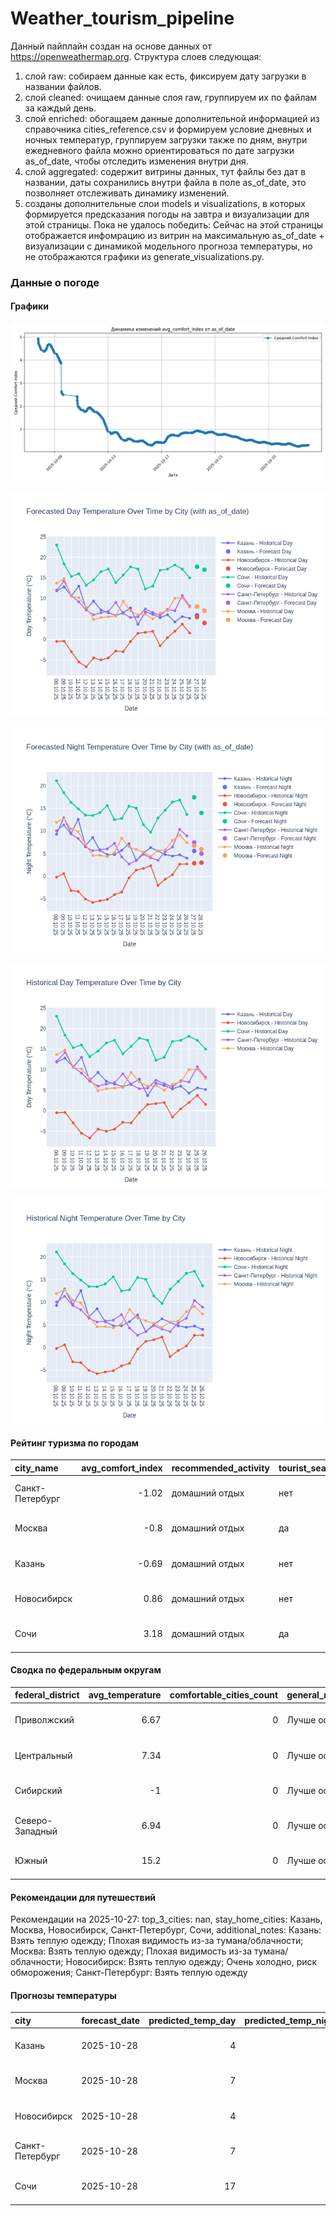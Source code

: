 # Weather_tourism_pipeline
Данный пайплайн создан на основе данных от https://openweathermap.org.
Структура слоев следующая:
  1) слой raw: 
  собираем данные как есть, фиксируем дату загрузки в названии файлов.
  2) слой cleaned:
  очищаем данные слоя raw, группируем их по файлам за каждый день.
  3) слой enriched:
  обогащаем данные дополнительной информацией из справочника cities_reference.csv и формируем условие дневных и ночных температур,
  группируем загрузки также по дням, внутри ежедневного файла можно ориентироваться по дате загрузки as_of_date, чтобы отследить изменения внутри дня.
  4) слой aggregated:
   содержит витрины данных, тут файлы без дат в названии, даты сохранились внутри файла в поле as_of_date, это позволняет отслеживать динамику изменений.
  6) созданы дополнительные слои models и visualizations, в которых формируется предсказания погоды на завтра и визуализации для этой страницы.
  Пока не удалось победить: Сейчас на этой страницы отображается инфомрацию из витрин на максимальную as_of_date + визуализации с динамикой модельного прогноза температуры, 
  но не отображаются графики из generate_visualizations.py.
<!-- WEATHER DATA START -->
### Данные о погоде

#### Графики
![Comfort Index Trend](data/visualizations/comfort_index_trend.png)

![Forecasted Day Temperature](data/visualizations/forecasted_day_temperature.png)

![Forecasted Night Temperature](data/visualizations/forecasted_night_temperature.png)

![Historical Day Temperature](data/visualizations/historical_day_temperature.png)

![Historical Night Temperature](data/visualizations/historical_night_temperature.png)

#### Рейтинг туризма по городам
| city_name       |   avg_comfort_index | recommended_activity   | tourist_season_match   | tourism_season   | tour_recommendation       | as_of_date          |
|:----------------|--------------------:|:-----------------------|:-----------------------|:-----------------|:--------------------------|:--------------------|
| Санкт-Петербург |               -1.02 | домашний отдых         | нет                    | Май-Сентябрь     | домашний отдых вне сезона | 2025-10-27 23:20:00 |
| Москва          |               -0.8  | домашний отдых         | да                     | Круглогодично    | домашний отдых в сезон    | 2025-10-27 23:20:00 |
| Казань          |               -0.69 | домашний отдых         | нет                    | Май-Сентябрь     | домашний отдых вне сезона | 2025-10-27 23:20:00 |
| Новосибирск     |                0.86 | домашний отдых         | нет                    | Июнь-Август      | домашний отдых вне сезона | 2025-10-27 23:20:00 |
| Сочи            |                3.18 | домашний отдых         | да                     | Май-Октябрь      | домашний отдых в сезон    | 2025-10-27 23:20:00 |

#### Сводка по федеральным округам
| federal_district   |   avg_temperature |   comfortable_cities_count | general_recommendation   | as_of_date          |
|:-------------------|------------------:|---------------------------:|:-------------------------|:--------------------|
| Приволжский        |              6.67 |                          0 | Лучше остаться дома      | 2025-10-27 23:20:00 |
| Центральный        |              7.34 |                          0 | Лучше остаться дома      | 2025-10-27 23:20:00 |
| Сибирский          |             -1    |                          0 | Лучше остаться дома      | 2025-10-27 23:20:00 |
| Северо-Западный    |              6.94 |                          0 | Лучше остаться дома      | 2025-10-27 23:20:00 |
| Южный              |             15.2  |                          0 | Лучше остаться дома      | 2025-10-27 23:20:00 |

#### Рекомендации для путешествий
Рекомендации на 2025-10-27: top_3_cities: nan, stay_home_cities: Казань, Москва, Новосибирск, Санкт-Петербург, Сочи, additional_notes: Казань: Взять теплую одежду; Плохая видимость из-за тумана/облачности; Москва: Взять теплую одежду; Плохая видимость из-за тумана/облачности; Новосибирск: Взять теплую одежду; Очень холодно, риск обморожения; Санкт-Петербург: Взять теплую одежду

#### Прогнозы температуры
| city            | forecast_date   |   predicted_temp_day |   predicted_temp_night | model_type       | as_of_date          |
|:----------------|:----------------|---------------------:|-----------------------:|:-----------------|:--------------------|
| Казань          | 2025-10-28      |                    4 |                      3 | LinearRegression | 2025-10-27 23:20:59 |
| Москва          | 2025-10-28      |                    7 |                      6 | LinearRegression | 2025-10-27 23:20:59 |
| Новосибирск     | 2025-10-28      |                    4 |                      3 | LinearRegression | 2025-10-27 23:20:59 |
| Санкт-Петербург | 2025-10-28      |                    7 |                      5 | LinearRegression | 2025-10-27 23:20:59 |
| Сочи            | 2025-10-28      |                   17 |                     14 | LinearRegression | 2025-10-27 23:20:59 |


<!-- WEATHER DATA END -->
